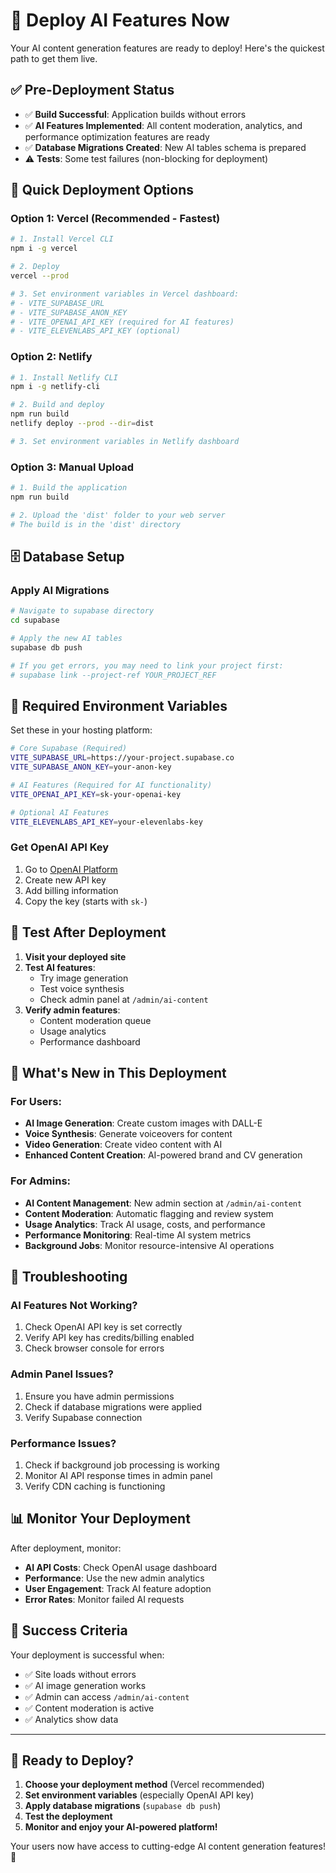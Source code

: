 # 🚀 Deploy AI Features Now

Your AI content generation features are ready to deploy! Here's the quickest path to get them live.

## ✅ Pre-Deployment Status

- ✅ **Build Successful**: Application builds without errors
- ✅ **AI Features Implemented**: All content moderation, analytics, and performance optimization features are ready
- ✅ **Database Migrations Created**: New AI tables schema is prepared
- ⚠️ **Tests**: Some test failures (non-blocking for deployment)

## 🎯 Quick Deployment Options

### Option 1: Vercel (Recommended - Fastest)

```bash
# 1. Install Vercel CLI
npm i -g vercel

# 2. Deploy
vercel --prod

# 3. Set environment variables in Vercel dashboard:
# - VITE_SUPABASE_URL
# - VITE_SUPABASE_ANON_KEY  
# - VITE_OPENAI_API_KEY (required for AI features)
# - VITE_ELEVENLABS_API_KEY (optional)
```

### Option 2: Netlify

```bash
# 1. Install Netlify CLI
npm i -g netlify-cli

# 2. Build and deploy
npm run build
netlify deploy --prod --dir=dist

# 3. Set environment variables in Netlify dashboard
```

### Option 3: Manual Upload

```bash
# 1. Build the application
npm run build

# 2. Upload the 'dist' folder to your web server
# The build is in the 'dist' directory
```

## 🗄️ Database Setup

### Apply AI Migrations

```bash
# Navigate to supabase directory
cd supabase

# Apply the new AI tables
supabase db push

# If you get errors, you may need to link your project first:
# supabase link --project-ref YOUR_PROJECT_REF
```

## 🔑 Required Environment Variables

Set these in your hosting platform:

```bash
# Core Supabase (Required)
VITE_SUPABASE_URL=https://your-project.supabase.co
VITE_SUPABASE_ANON_KEY=your-anon-key

# AI Features (Required for AI functionality)
VITE_OPENAI_API_KEY=sk-your-openai-key

# Optional AI Features
VITE_ELEVENLABS_API_KEY=your-elevenlabs-key
```

### Get OpenAI API Key

1. Go to [OpenAI Platform](https://platform.openai.com/api-keys)
2. Create new API key
3. Add billing information
4. Copy the key (starts with `sk-`)

## 🧪 Test After Deployment

1. **Visit your deployed site**
2. **Test AI features**:
   - Try image generation
   - Test voice synthesis
   - Check admin panel at `/admin/ai-content`
3. **Verify admin features**:
   - Content moderation queue
   - Usage analytics
   - Performance dashboard

## 🎉 What's New in This Deployment

### For Users:
- **AI Image Generation**: Create custom images with DALL-E
- **Voice Synthesis**: Generate voiceovers for content
- **Video Generation**: Create video content with AI
- **Enhanced Content Creation**: AI-powered brand and CV generation

### For Admins:
- **AI Content Management**: New admin section at `/admin/ai-content`
- **Content Moderation**: Automatic flagging and review system
- **Usage Analytics**: Track AI usage, costs, and performance
- **Performance Monitoring**: Real-time AI system metrics
- **Background Jobs**: Monitor resource-intensive AI operations

## 🚨 Troubleshooting

### AI Features Not Working?
1. Check OpenAI API key is set correctly
2. Verify API key has credits/billing enabled
3. Check browser console for errors

### Admin Panel Issues?
1. Ensure you have admin permissions
2. Check if database migrations were applied
3. Verify Supabase connection

### Performance Issues?
1. Check if background job processing is working
2. Monitor AI API response times in admin panel
3. Verify CDN caching is functioning

## 📊 Monitor Your Deployment

After deployment, monitor:
- **AI API Costs**: Check OpenAI usage dashboard
- **Performance**: Use the new admin analytics
- **User Engagement**: Track AI feature adoption
- **Error Rates**: Monitor failed AI requests

## 🎯 Success Criteria

Your deployment is successful when:
- ✅ Site loads without errors
- ✅ AI image generation works
- ✅ Admin can access `/admin/ai-content`
- ✅ Content moderation is active
- ✅ Analytics show data

---

## 🚀 Ready to Deploy?

1. **Choose your deployment method** (Vercel recommended)
2. **Set environment variables** (especially OpenAI API key)
3. **Apply database migrations** (`supabase db push`)
4. **Test the deployment**
5. **Monitor and enjoy your AI-powered platform!**

Your users now have access to cutting-edge AI content generation features! 🎉